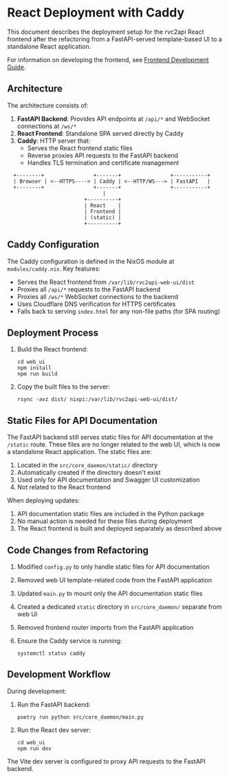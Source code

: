 # React Deployment with Caddy

This document describes the deployment setup for the rvc2api React frontend after the refactoring from a FastAPI-served template-based UI to a standalone React application.

For information on developing the frontend, see [Frontend Development Guide](frontend-development.md).

## Architecture

The architecture consists of:

1. **FastAPI Backend**: Provides API endpoints at `/api/*` and WebSocket connections at `/ws/*`
2. **React Frontend**: Standalone SPA served directly by Caddy
3. **Caddy**: HTTP server that:
   - Serves the React frontend static files
   - Reverse proxies API requests to the FastAPI backend
   - Handles TLS termination and certificate management

```
  +--------+                +-------+                +-----------+
  | Browser | <--HTTPS----> | Caddy | <--HTTP/WS---> | FastAPI   |
  +--------+                +-------+                +-----------+
                               |
                         +----------+
                         | React    |
                         | Frontend |
                         | (static) |
                         +----------+
```

## Caddy Configuration

The Caddy configuration is defined in the NixOS module at `modules/caddy.nix`. Key features:

- Serves the React frontend from `/var/lib/rvc2api-web-ui/dist`
- Proxies all `/api/*` requests to the FastAPI backend
- Proxies all `/ws/*` WebSocket connections to the backend
- Uses Cloudflare DNS verification for HTTPS certificates
- Falls back to serving `index.html` for any non-file paths (for SPA routing)

## Deployment Process

1. Build the React frontend:
   ```
   cd web_ui
   npm install
   npm run build
   ```

2. Copy the built files to the server:
   ```
   rsync -avz dist/ nixpi:/var/lib/rvc2api-web-ui/dist/
   ```

## Static Files for API Documentation

The FastAPI backend still serves static files for API documentation at the `/static` route. These files are no longer related to the web UI, which is now a standalone React application. The static files are:

1. Located in the `src/core_daemon/static/` directory
2. Automatically created if the directory doesn't exist
3. Used only for API documentation and Swagger UI customization
4. Not related to the React frontend

When deploying updates:

1. API documentation static files are included in the Python package
2. No manual action is needed for these files during deployment
3. The React frontend is built and deployed separately as described above

## Code Changes from Refactoring

1. Modified `config.py` to only handle static files for API documentation
2. Removed web UI template-related code from the FastAPI application
3. Updated `main.py` to mount only the API documentation static files
4. Created a dedicated `static` directory in `src/core_daemon/` separate from web UI
5. Removed frontend router imports from the FastAPI application

3. Ensure the Caddy service is running:
   ```
   systemctl status caddy
   ```

## Development Workflow

During development:

1. Run the FastAPI backend:
   ```
   poetry run python src/core_daemon/main.py
   ```

2. Run the React dev server:
   ```
   cd web_ui
   npm run dev
   ```

The Vite dev server is configured to proxy API requests to the FastAPI backend.

